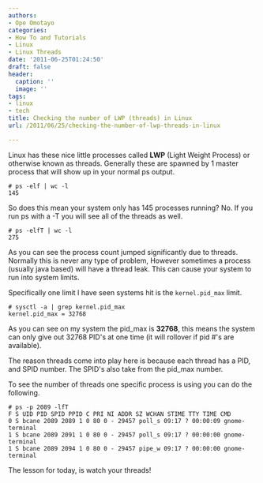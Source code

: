 ```yaml
---
authors:
- Ope Omotayo
categories:
- How To and Tutorials
- Linux
- Linux Threads
date: '2011-06-25T01:24:50'
draft: false
header:
  caption: ''
  image: ''
tags:
- linux
- tech
title: Checking the number of LWP (threads) in Linux
url: /2011/06/25/checking-the-number-of-lwp-threads-in-linux

---
```


Linux has these nice little processes called **LWP** (Light Weight Process) or otherwise known as threads. Generally these are spawned by 1 master process that will show up in your normal ps output.

    # ps -elf | wc -l  
    145

So does this mean your system only has 145 processes running? No. If you run ps with a -T you will see all of the threads as well.

    # ps -elfT | wc -l  
    275

As you can see the process count jumped significantly due to threads. Normally this is never any type of problem, However sometimes a process (usually java based) will have a thread leak. This can cause your system to run into system limits.

Specifically one limit I have seen systems hit is the `kernel.pid_max` limit.

    # sysctl -a | grep kernel.pid_max  
    kernel.pid_max = 32768

As you can see on my system the pid_max is **32768**, this means the system can only give out 32768 PID's at one time (it will rollover if pid #'s are available).

The reason threads come into play here is because each thread has a PID, and SPID number. The SPID's also take from the pid_max number.

To see the number of threads one specific process is using you can do the following.

    # ps -p 2089 -lfT  
    F S UID PID SPID PPID C PRI NI ADDR SZ WCHAN STIME TTY TIME CMD  
    0 S bcane 2089 2089 1 0 80 0 - 29457 poll_s 09:17 ? 00:00:09 gnome-terminal  
    1 S bcane 2089 2091 1 0 80 0 - 29457 poll_s 09:17 ? 00:00:00 gnome-terminal  
    1 S bcane 2089 2094 1 0 80 0 - 29457 pipe_w 09:17 ? 00:00:00 gnome-terminal
  
The lesson for today, is watch your threads!

